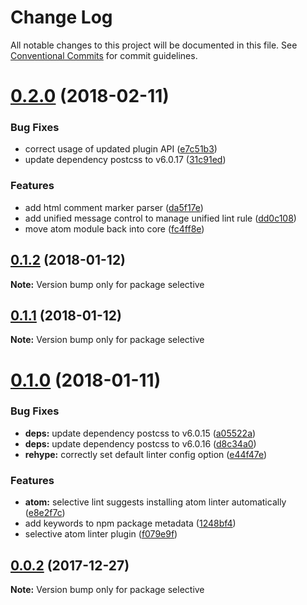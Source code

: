 # Change Log

All notable changes to this project will be documented in this file.
See [Conventional Commits](https://conventionalcommits.org) for commit guidelines.

<a name="0.2.0"></a>

# [0.2.0](https://github.com/ChristianMurphy/selective/compare/v0.1.2...v0.2.0) (2018-02-11)

### Bug Fixes

* correct usage of updated plugin API ([e7c51b3](https://github.com/ChristianMurphy/selective/commit/e7c51b3))
* update dependency postcss to v6.0.17 ([31c91ed](https://github.com/ChristianMurphy/selective/commit/31c91ed))

### Features

* add html comment marker parser ([da5f17e](https://github.com/ChristianMurphy/selective/commit/da5f17e))
* add unified message control to manage unified lint rule ([dd0c108](https://github.com/ChristianMurphy/selective/commit/dd0c108))
* move atom module back into core ([fc4ff8e](https://github.com/ChristianMurphy/selective/commit/fc4ff8e))

<a name="0.1.2"></a>

## [0.1.2](https://github.com/ChristianMurphy/selective/compare/v0.1.1...v0.1.2) (2018-01-12)

**Note:** Version bump only for package selective

<a name="0.1.1"></a>

## [0.1.1](https://github.com/ChristianMurphy/selective/compare/v0.1.0...v0.1.1) (2018-01-12)

**Note:** Version bump only for package selective

<a name="0.1.0"></a>

# [0.1.0](https://github.com/ChristianMurphy/selective/compare/v0.0.2...v0.1.0) (2018-01-11)

### Bug Fixes

* **deps:** update dependency postcss to v6.0.15 ([a05522a](https://github.com/ChristianMurphy/selective/commit/a05522a))
* **deps:** update dependency postcss to v6.0.16 ([d8c34a0](https://github.com/ChristianMurphy/selective/commit/d8c34a0))
* **rehype:** correctly set default linter config option ([e44f47e](https://github.com/ChristianMurphy/selective/commit/e44f47e))

### Features

* **atom:** selective lint suggests installing atom linter automatically ([e8e2f7c](https://github.com/ChristianMurphy/selective/commit/e8e2f7c))
* add keywords to npm package metadata ([1248bf4](https://github.com/ChristianMurphy/selective/commit/1248bf4))
* selective atom linter plugin ([f079e9f](https://github.com/ChristianMurphy/selective/commit/f079e9f))

<a name="0.0.2"></a>

## [0.0.2](https://github.com/ChristianMurphy/selective/compare/v0.0.1...v0.0.2) (2017-12-27)

**Note:** Version bump only for package selective
